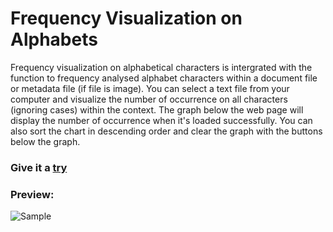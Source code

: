 # Frequency Visualization on Alphabets 
Frequency visualization on alphabetical characters is intergrated with the function to frequency analysed alphabet characters within a document file or metadata file (if file is image). You can select a text file from your computer and visualize the number of occurrence on all characters (ignoring cases) within the context. The graph below the web page will display the number of occurrence when it's loaded successfully. You can also sort the chart in descending order and clear the graph with the buttons below the graph.

### Give it a [try](https://wnyao.github.io/frequency_visualization/)

### Preview:
![Sample](https://github.com/wnyao/frequency_visualization/blob/master/screenshot/screenshot.jpg)
